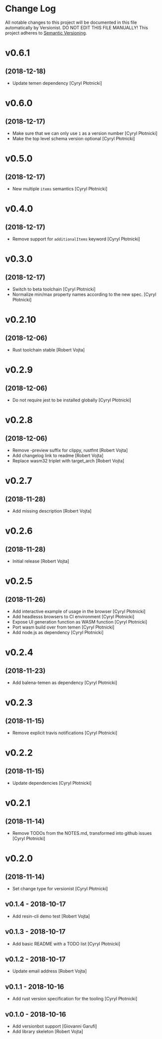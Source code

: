 # Change Log

All notable changes to this project will be documented in this file
automatically by Versionist. DO NOT EDIT THIS FILE MANUALLY!
This project adheres to [Semantic Versioning](http://semver.org/).

# v0.6.1
## (2018-12-18)

* Update temen dependency [Cyryl Płotnicki]

# v0.6.0
## (2018-12-17)

* Make sure that we can only use `1` as a version number [Cyryl Płotnicki]
* Make the top level schema version optional [Cyryl Płotnicki]

# v0.5.0
## (2018-12-17)

* New multiple `items` semantics [Cyryl Płotnicki]

# v0.4.0
## (2018-12-17)

* Remove support for `additionalItems` keyword [Cyryl Płotnicki]

# v0.3.0
## (2018-12-17)

* Switch to beta toolchain [Cyryl Płotnicki]
* Normalize min/max property names according to the new spec. [Cyryl Płotnicki]

# v0.2.10
## (2018-12-06)

* Rust toolchain stable [Robert Vojta]

# v0.2.9
## (2018-12-06)

* Do not require jest to be installed globally [Cyryl Płotnicki]

# v0.2.8
## (2018-12-06)

* Remove -preview suffix for clippy, rustfmt [Robert Vojta]
* Add changelog link to readme [Robert Vojta]
* Replace wasm32 triplet with target_arch [Robert Vojta]

# v0.2.7
## (2018-11-28)

* Add missing description [Robert Vojta]

# v0.2.6
## (2018-11-28)

* Initial release [Robert Vojta]

# v0.2.5
## (2018-11-26)

* Add interactive example of usage in the browser [Cyryl Płotnicki]
* Add headlesss browsers to CI environment [Cyryl Płotnicki]
* Expose UI generation function as WASM function [Cyryl Płotnicki]
* Port wasm build over from temen [Cyryl Płotnicki]
* Add node.js as dependency [Cyryl Płotnicki]

# v0.2.4
## (2018-11-23)

* Add balena-temen as dependency [Cyryl Płotnicki]

# v0.2.3
## (2018-11-15)

* Remove explicit travis notifications [Cyryl Płotnicki]

# v0.2.2
## (2018-11-15)

* Update dependencies [Cyryl Płotnicki]

# v0.2.1
## (2018-11-14)

* Remove TODOs from the NOTES.md, transformed into github issues [Cyryl Płotnicki]

# v0.2.0
## (2018-11-14)

* Set change type for versionist [Cyryl Płotnicki]

## v0.1.4 - 2018-10-17

* Add resin-cli demo test [Robert Vojta]

## v0.1.3 - 2018-10-17

* Add basic README with a TODO list [Cyryl Płotnicki]

## v0.1.2 - 2018-10-17

* Update email address [Robert Vojta]

## v0.1.1 - 2018-10-16

* Add rust version specification for the tooling [Cyryl Płotnicki]

## v0.1.0 - 2018-10-16

* Add versionbot support [Giovanni Garufi]
* Add library skeleton [Robert Vojta]
